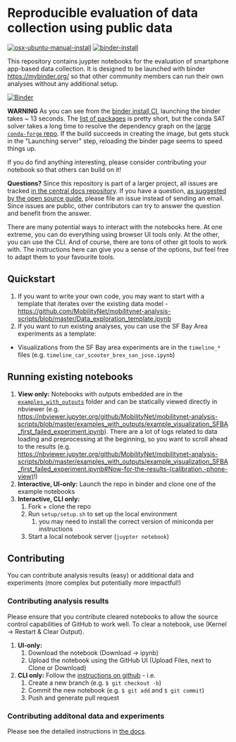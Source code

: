 # Reproducible evaluation of data collection using public data #

[![osx-ubuntu-manual-install](https://github.com/MobilityNet/mobilitynet-analysis-scripts/workflows/osx-ubuntu-manual-install/badge.svg)](https://github.com/MobilityNet/mobilitynet-analysis-scripts/actions?query=workflow%3Aosx-ubuntu-manual-install) [![binder-install](https://github.com/MobilityNet/mobilitynet-analysis-scripts/workflows/binder-install/badge.svg)](https://github.com/MobilityNet/mobilitynet-analysis-scripts/actions?query=workflow%3Abinder-install)

This repository contains juypter notebooks for the evaluation of smartphone
app-based data collection. It is designed to be launched with binder
https://mybinder.org/ so that other community members can run their own
analyses without any additional setup.

[![Binder](https://mybinder.org/badge_logo.svg)](https://mybinder.org/v2/gh/MobilityNet/mobilitynet-analysis-scripts.git/master)

**WARNING** As you can see from the [binder install
CI](https://github.com/MobilityNet/mobilitynet-analysis-scripts/actions?query=workflow%3Abinder-install),
launching the binder takes ~ 13 seconds. The [list of
packages](environment.yml) is pretty short, but the conda SAT solver takes a
long time to resolve the dependency graph on the [large `conda-forge`
repo](https://github.com/conda/conda/issues/7239). If the build succeeds in
creating the image, but gets stuck in the "Launching server" step, reloading
the binder page seems to speed things up.

If you do find anything interesting, please consider contributing your notebook
so that others can build on it!

**Questions?** Since this repository is part of a larger project, all issues are tracked [in the central docs repository](https://github.com/MobilityNet/mobilitynet.github.io/issues). If you have a question, [as suggested by the open source guide](https://opensource.guide/how-to-contribute/#communicating-effectively), please file an issue instead of sending an email. Since issues are public, other contributors can try to answer the question and benefit from the answer.

There are many potential ways to interact with the notebooks here. At one extreme, you can do everything using browser UI tools only. At the other, you can use the CLI. And of course, there are tons of other git tools to work with. The instructions here can give you a sense of the options, but feel free to adapt them to your favourite tools.

## Quickstart ##

1. If you want to write your own code, you may want to start with a template that iterates over the existing data model - https://github.com/MobilityNet/mobilitynet-analysis-scripts/blob/master/Data_exploration_template.ipynb
1. If you want to run existing analyses, you can use the SF Bay Area experiments as a template:
  - Visualizations from the SF Bay area experiments are in the `timeline_*` files (e.g. `timeline_car_scooter_brex_san_jose.ipynb`)

## Running existing notebooks ##

1. **View only:** Notebooks with outputs embedded are in the [`examples_with_outputs`](examples_with_outputs) folder and can be statically viewed directly in nbviewer (e.g. https://nbviewer.jupyter.org/github/MobilityNet/mobilitynet-analysis-scripts/blob/master/examples_with_outputs/example_visualization_SFBA_first_failed_experiment.ipynb). There are a lot of logs related to data loading and preprocessing at the beginning, so you want to scroll ahead to the results (e.g. https://nbviewer.jupyter.org/github/MobilityNet/mobilitynet-analysis-scripts/blob/master/examples_with_outputs/example_visualization_SFBA_first_failed_experiment.ipynb#Now-for-the-results-(calibration,-phone-view)!)
1. **Interactive, UI-only:** Launch the repo in binder and clone one of the example notebooks
1. **Interactive, CLI only:**
    1. Fork + clone the repo
    1. Run `setup/setup.sh` to set up the local environment
        1. you may need to install the correct version of miniconda per instructions
    1. Start a local notebook server (`juypter notebook`)

## Contributing ##
You can contribute analysis results (easy) or additional data and experiments
(more complex but potentially more impactful!)

### Contributing analysis results ###
Please ensure that you contribute cleared notebooks to allow the source control
capabilities of GitHub to work well. To clear a notebook, use (Kernel ->
Restart & Clear Output).

1. **UI-only:**
    1. Download the notebook (Download -> ipynb)
    1. Upload the notebook using the GitHub UI (Upload Files, next to Clone or Download)
1. **CLI only:** Follow the [instructions on github](https://help.github.com/en/articles/creating-a-pull-request) - i.e.
    1. Create a new branch (e.g. `$ git checkout -b`)
    1. Commit the new notebook (e.g. `$ git add` and `$ git commit`)
    1. Push and generate pull request 

### Contributing additonal data and experiments ###
Please see the detailed instructions in [the docs](https://github.com/MobilityNet/mobilitynet.github.io/blob/master/em-eval-procedure/collecting_new_data.md).
